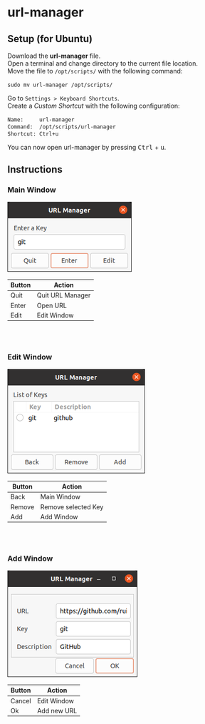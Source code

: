 # url-manager

## Setup (for Ubuntu)
Download the **url-manager** file.<br />
Open a terminal and change directory to the current file location.<br />
Move the file to `/opt/scripts/` with the following command:
```
sudo mv url-manager /opt/scripts/
```
Go to `Settings > Keyboard Shortcuts`.<br />
Create a *Custom Shortcut* with the following configuration:
```
Name:     url-manager
Command:  /opt/scripts/url-manager
Shortcut: Ctrl+u
```
You can now open url-manager by pressing <kbd>Ctrl</kbd> + <kbd>u</kbd>.

## Instructions
### Main Window
![main-window](https://github.com/rui-ddc/url-manager/blob/main/images/main-window.png)

Button | Action
-------| -------------------
Quit   | Quit URL Manager
Enter  | Open URL
Edit   | Edit Window

<br><br />

### Edit Window
![edit-window](https://github.com/rui-ddc/url-manager/blob/main/images/edit-window.png)

Button | Action
-------| -------------------
Back   | Main Window
Remove | Remove selected Key
Add    | Add Window

<br><br />

### Add Window
![add-window](https://github.com/rui-ddc/url-manager/blob/main/images/add-window.png)

Button | Action
-------| -------------------
Cancel | Edit Window
Ok     | Add new URL
